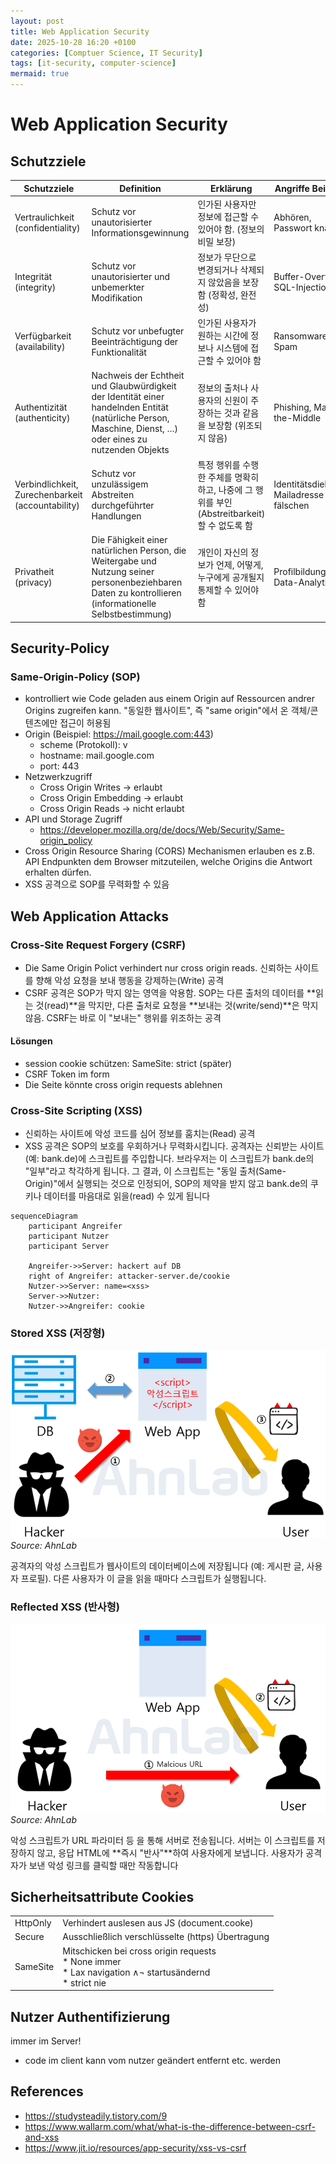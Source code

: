 ```yaml
---
layout: post
title: Web Application Security
date: 2025-10-28 16:20 +0100
categories: [Comptuer Science, IT Security]
tags: [it-security, computer-science]
mermaid: true
---
```


# Web Application Security

## Schutzziele

| Schutzziele | Definition | Erklärung | Angriffe Beispiele | Schutzkonzepte |
| --- | --- | --- | --- | --- |
| Vertraulichkeit</br>(confidentiality) | Schutz vor unautorisierter Informationsgewinnung | 인가된 사용자만 정보에 접근할 수 있어야 함. (정보의 비밀 보장) |  Abhören, Passwort knacken |
| Integrität</br>(integrity) | Schutz vor unautorisierter und unbemerkter Modifikation | 정보가 무단으로 변경되거나 삭제되지 않았음을 보장함 (정확성, 완전성) | Buffer-Overflow, SQL-Injection |
| Verfügbarkeit</br>(availability) | Schutz vor unbefugter Beeinträchtigung der Funktionalität | 인가된 사용자가 원하는 시간에 정보나 시스템에 접근할 수 있어야 함 | Ransomware, Spam |
| Authentizität</br>(authenticity) | Nachweis der Echtheit und Glaubwürdigkeit der Identität einer handelnden Entität (natürliche Person, Maschine, Dienst, …) oder eines zu nutzenden Objekts | 정보의 출처나 사용자의 신원이 주장하는 것과 같음을 보장함 (위조되지 않음) | Phishing, Man-in-the-Middle | Passwort und 2ter Faktor: Token, biometrischer Fingerabdruck,</br> • Digitaler Personalausweis |
| Verbindlichkeit, Zurechenbarkeit</br>(accountability) | Schutz vor unzulässigem Abstreiten durchgeführter Handlungen | 특정 행위를 수행한 주체를 명확히 하고, 나중에 그 행위를 부인(Abstreitbarkeit)할 수 없도록 함 | Identitätsdiebstahl, Mailadresse fälschen | Digitale/elektronische Signatur, ggf. Blockchain |
| Privatheit</br>(privacy) | Die Fähigkeit einer natürlichen Person, die Weitergabe und Nutzung seiner personenbeziehbaren Daten zu kontrollieren (informationelle Selbstbestimmung) | 개인이 자신의 정보가 언제, 어떻게, 누구에게 공개될지 통제할 수 있어야 함 | Profilbildung, Data-Analytics | u.a. Anonymisierung, Pseudonymisierung |


## Security-Policy

### Same-Origin-Policy (SOP)
* kontrolliert wie Code geladen aus einem Origin auf Ressourcen andrer Origins zugreifen kann. "동일한 웹사이트", 즉 "same origin"에서 온 객체/콘텐츠에만 접근이 허용됨
* Origin (Beispiel: https://mail.google.com:443)
    * scheme (Protokoll): v
    * hostname: mail.google.com
    * port: 443
* Netzwerkzugriff
    * Cross Origin Writes -> erlaubt
    * Cross Origin Embedding -> erlaubt
    * Cross Origin Reads -> nicht erlaubt
* API und Storage Zugriff
    * https://developer.mozilla.org/de/docs/Web/Security/Same-origin_policy
* Cross Origin Resource Sharing (CORS) Mechanismen erlauben es z.B. API Endpunkten dem Browser mitzuteilen, welche Origins die Antwort erhalten dürfen.
* XSS 공격으로 SOP를 무력화할 수 있음


## Web Application Attacks

### Cross-Site Request Forgery (CSRF)

* Die Same Origin Polict verhindert nur cross origin reads. 신뢰하는 사이트를 향해 악성 요청을 보내 행동을 강제하는(Write) 공격
* CSRF 공격은 SOP가 막지 않는 영역을 악용함. SOP는 다른 출처의 데이터를 **읽는 것(read)**을 막지만, 다른 출처로 요청을 **보내는 것(write/send)**은 막지 않음. CSRF는 바로 이 "보내는" 행위를 위조하는 공격

#### Lösungen
* session cookie schützen: SameSite: strict (später)
* CSRF Token im form
* Die Seite könnte cross origin requests ablehnen


### Cross-Site Scripting (XSS)

* 신뢰하는 사이트에 악성 코드를 심어 정보를 훔치는(Read) 공격
* XSS 공격은 SOP의 보호를 우회하거나 무력화시킵니다. 공격자는 신뢰받는 사이트(예: bank.de)에 스크립트를 주입합니다. 브라우저는 이 스크립트가 bank.de의 "일부"라고 착각하게 됩니다. 그 결과, 이 스크립트는 "동일 출처(Same-Origin)"에서 실행되는 것으로 인정되어, SOP의 제약을 받지 않고 bank.de의 쿠키나 데이터를 마음대로 읽을(read) 수 있게 됩니다

```mermaid
sequenceDiagram
    participant Angreifer
    participant Nutzer
    participant Server

    Angreifer->>Server: hackert auf DB
    right of Angreifer: attacker-server.de/cookie
    Nutzer->>Server: name=<xss>
    Server->>Nutzer: 
    Nutzer->>Angreifer: cookie
```

### Stored XSS (저장형)

![Stored-XSS](/assets/img/it-security/stored-xss.png) _Source: AhnLab_

공격자의 악성 스크립트가 웹사이트의 데이터베이스에 저장됩니다 (예: 게시판 글, 사용자 프로필). 다른 사용자가 이 글을 읽을 때마다 스크립트가 실행됩니다.

### Reflected XSS (반사형)

![Reflected-XSS](/assets/img/it-security/reflexted-xss.png) _Source: AhnLab_

악성 스크립트가 URL 파라미터 등 을 통해 서버로 전송됩니다. 서버는 이 스크립트를 저장하지 않고, 응답 HTML에 **즉시 "반사"**하여 사용자에게 보냅니다. 사용자가 공격자가 보낸 악성 링크를 클릭할 때만 작동합니다


## Sicherheitsattribute Cookies
| | |
|---|---|
| HttpOnly | Verhindert auslesen aus JS (document.cooke) |
| Secure | Ausschließlich verschlüsselte (https) Übertragung |
| SameSite | Mitschicken bei cross origin requests</br>* None immer</br>* Lax navigation ∧¬ startusändernd</br>* strict nie |


## Nutzer Authentifizierung

immer im Server!

* code im client kann vom nutzer geändert entfernt etc. werden

## References
* https://studysteadily.tistory.com/9
* https://www.wallarm.com/what/what-is-the-difference-between-csrf-and-xss
* https://www.jit.io/resources/app-security/xss-vs-csrf